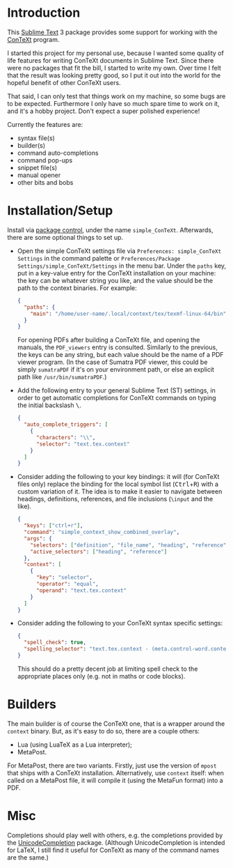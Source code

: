 # Introduction

This [Sublime Text][sublime-text] 3 package provides some support for working with the [ConTeXt][context-introduction] program.

I started this project for my personal use, because I wanted some quality of life features for writing ConTeXt documents in Sublime Text. Since there were no packages that fit the bill, I started to write my own. Over time I felt that the result was looking pretty good, so I put it out into the world for the hopeful benefit of other ConTeXt users.

That said, I can only test that things work on my machine, so some bugs are to be expected. Furthermore I only have so much spare time to work on it, and it's a hobby project. Don't expect a super polished experience!

Currently the features are:
  - syntax file(s)
  - builder(s)
  - command auto-completions
  - command pop-ups
  - snippet file(s)
  - manual opener
  - other bits and bobs

# Installation/Setup

Install via [package control][package-control], under the name `simple_ConTeXt`. Afterwards, there are some optional things to set up.

  - Open the simple ConTeXt settings file via `Preferences: simple_ConTeXt Settings` in the command palette or `Preferences/Package Settings/simple_ConTeXt/Settings` in the menu bar. Under the `paths` key, put in a key-value entry for the ConTeXt installation on your machine: the key can be whatever string you like, and the value should be the path to the context binaries. For example:

    ```JSON
    {
      "paths": {
        "main": "/home/user-name/.local/context/tex/texmf-linux-64/bin"
      }
    }
    ```

    For opening PDFs after building a ConTeXt file, and opening the manuals, the `PDF_viewers` entry is consulted. Similarly to the previous, the keys can be any string, but each value should be the name of a PDF viewer program. (In the case of Sumatra PDF viewer, this could be simply `sumatraPDF` if it's on your environment path, or else an explicit path like `/usr/bin/sumatraPDF`.)

 - Add the following entry to your general Sublime Text (ST) settings, in order to get automatic completions for ConTeXt commands on typing the initial backslash <kbd>\\</kbd>.

    ```JSON
    {
      "auto_complete_triggers": [
        {
          "characters": "\\",
          "selector": "text.tex.context"
        }
      ]
    }
    ```

 - Consider adding the following to your key bindings: it will (for ConTeXt files only) replace the binding for the local symbol list (<kbd>Ctrl</kbd>+<kbd>R</kbd>) with a custom variation of it. The idea is to make it easier to navigate between headings, definitions, references, and file inclusions (`\input` and the like).

    ```JSON
    {
      "keys": ["ctrl+r"],
      "command": "simple_context_show_combined_overlay",
      "args": {
        "selectors": ["definition", "file_name", "heading", "reference"],
        "active_selectors": ["heading", "reference"]
      },
      "context": [
        {
          "key": "selector",
          "operator": "equal",
          "operand": "text.tex.context"
        }
      ]
    }
    ```

 - Consider adding the following to your ConTeXt syntax specific settings:

    ```JSON
    {
      "spell_check": true,
      "spelling_selector": "text.tex.context - (meta.control-word.context, meta.environment.math.context, meta.brackets.context, source, markup.raw, comment)"
    }
    ```

    This should do a pretty decent job at limiting spell check to the appropriate places only (e.g. not in maths or code blocks).

# Builders

The main builder is of course the ConTeXt one, that is a wrapper around the `context` binary. But, as it's easy to do so, there are a couple others:
  - Lua (using LuaTeX as a Lua interpreter);
  - MetaPost.

For MetaPost, there are two variants. Firstly, just use the version of `mpost` that ships with a ConTeXt installation. Alternatively, use `context` itself: when called on a MetaPost file, it will compile it (using the MetaFun format) into a PDF.

# Misc

Completions should play well with others, e.g. the completions provided by the [Unicode​Completion][unicode-​completion] package. (Although Unicode​Completion is intended for LaTeX, I still find it useful for ConTeXt as many of the command names are the same.)

[context-introduction]: http://wiki.contextgarden.net/What_is_ConTeXt
[package-control]:      https://packagecontrol.io
[sublime-text]:         https://www.sublimetext.com
[unicode-​completion]:   https://github.com/randy3k/UnicodeCompletion
